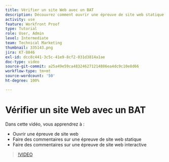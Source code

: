 ```yaml
---
title: Vérifier un site Web avec un BAT
description: Découvrez comment ouvrir une épreuve de site web statique ou interactive dans  [!DNL  Workfront]  et faire des commentaires.
activity: use
feature: Workfront Proof
type: Tutorial
role: User, Admin
level: Intermediate
team: Technical Marketing
thumbnail: 335143.png
jira: KT-8846
exl-id: dcc8c441-3c5c-41e9-8cf2-031d3814a1ae
doc-type: video
source-git-commit: a25a49e59ca483246271214886ea4dc9c10e8d66
workflow-type: tm+mt
source-wordcount: '50'
ht-degree: 100%

---
```


# Vérifier un site Web avec un BAT

Dans cette vidéo, vous apprendrez à :

* Ouvrir une épreuve de site web
* Faire des commentaires sur une épreuve de site web statique
* Faire des commentaires sur une épreuve de site web interactive

>[!VIDEO](https://video.tv.adobe.com/v/335143/?quality=12&learn=on)

<!--
## Learn more
* Review an interactive proof
* Review a static proof
-->
